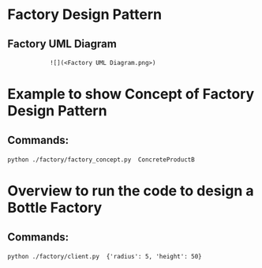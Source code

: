 # Factory Design Pattern

## Factory UML Diagram 
                ![](<Factory UML Diagram.png>)


# Example to show Concept of Factory Design Pattern

## Commands:
`python ./factory/factory_concept.py 
ConcreteProductB`

# Overview to run the code to design a Bottle Factory

## Commands:
`python ./factory/client.py 
{'radius': 5, 'height': 50}`
